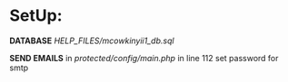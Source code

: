 # SetUp:

**DATABASE**
*HELP_FILES/mcowkinyii1_db.sql*

**SEND EMAILS**
in *protected/config/main.php* in line 112 set password for smtp